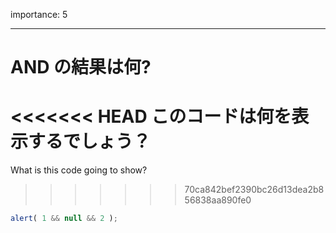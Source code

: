 importance: 5

---

# AND の結果は何?

<<<<<<< HEAD
このコードは何を表示するでしょう？
=======
What is this code going to show?
>>>>>>> 70ca842bef2390bc26d13dea2b856838aa890fe0

```js
alert( 1 && null && 2 );
```
